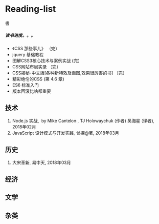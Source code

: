 # Reading-list
書
##### 读书进度。。。
* 《CSS 那些事儿》 （完）
* jquery 基础教程
* 图解CSS3核心技术与案例实战 (完）
* CSS网站布局实录 （完）
* CSS揭秘-中文版[各种新特效及画图,效果很厉害的书] （完）
* 精彩绝伦的CSS (第 4.6 章)
* ES6 标准入门
* 版本回滚比啥都重要


## 技术
1. Node.js 实战,  by Mike Cantelon , TJ Holowaychuk (作者) 吴海星 (译者), 2018年02月
1. JavaScript 设计模式与开发实践, 曾探@著, 2018年03月
## 历史
1. 大宋革新, 易中天, 2018年03月
## 经济

## 文学

## 杂类

